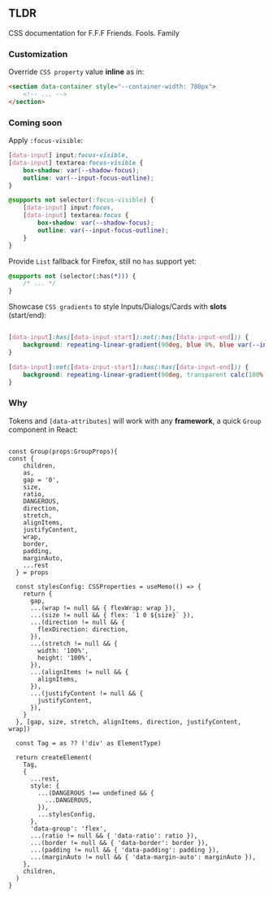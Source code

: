 ## TLDR

CSS documentation for F.F.F
Friends. Fools. Family

### Customization

Override `CSS property` value **inline** as in:

```html
<section data-container style="--container-width: 780px">
    <!-- ... -->
</section>
```

### Coming soon

Apply `:focus-visible`:

```css
[data-input] input:focus-visible,
[data-input] textarea:focus-visible {
    box-shadow: var(--shadow-focus);
    outline: var(--input-focus-outline);
}

@supports not selector(:focus-visible) {
    [data-input] input:focus,
    [data-input] textarea:focus {
        box-shadow: var(--shadow-focus);
        outline: var(--input-focus-outline);
    }
}
```

Provide `List` fallback for Firefox, still no `has` support yet:

```css
@supports not (selector(:has(*))) {
    /* ... */
}
```

Showcase `CSS gradients` to style Inputs/Dialogs/Cards with **slots** (start/end):

```css

[data-input]:has([data-input-start]):not(:has([data-input-end])) {
    background: repeating-linear-gradient(90deg, blue 0%, blue var(--input-start-width), transparent 100%);
}

[data-input]:not([data-input-start]):has(:has([data-input-end])) {
    background: repeating-linear-gradient(90deg, transparent calc(100% - var(--input-end-width), blue calc(100% - var(--input-end-width) , blue 100%);
}

```

### Why

Tokens and `[data-attributes]` will work with any **framework**, a quick `Group` component in React:

```tsx

const Group(props:GroupProps){
const {
    children,
    as,
    gap = '0',
    size,
    ratio,
    DANGEROUS,
    direction,
    stretch,
    alignItems,
    justifyContent,
    wrap,
    border,
    padding,
    marginAuto,
    ...rest
  } = props

  const stylesConfig: CSSProperties = useMemo(() => {
    return {
      gap,
      ...(wrap != null && { flexWrap: wrap }),
      ...(size != null && { flex: `1 0 ${size}` }),
      ...(direction != null && {
        flexDirection: direction,
      }),
      ...(stretch != null && {
        width: '100%',
        height: '100%',
      }),
      ...(alignItems != null && {
        alignItems,
      }),
      ...(justifyContent != null && {
        justifyContent,
      }),
    }
  }, [gap, size, stretch, alignItems, direction, justifyContent, wrap])

  const Tag = as ?? ('div' as ElementType)

  return createElement(
    Tag,
    {
      ...rest,
      style: {
        ...(DANGEROUS !== undefined && {
          ...DANGEROUS,
        }),
        ...stylesConfig,
      },
      'data-group': 'flex',
      ...(ratio != null && { 'data-ratio': ratio }),
      ...(border != null && { 'data-border': border }),
      ...(padding != null && { 'data-padding': padding }),
      ...(marginAuto != null && { 'data-margin-auto': marginAuto }),
    },
    children,
  )
}
```
